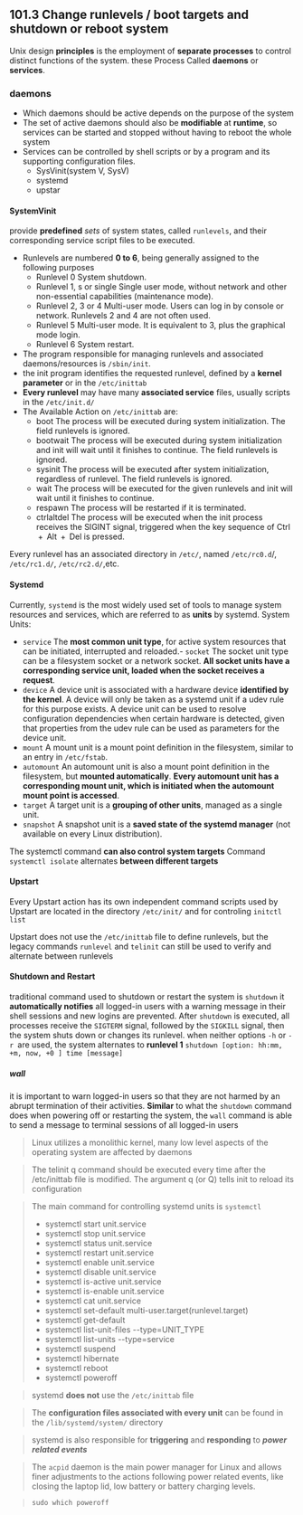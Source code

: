 ## 101.3 Change runlevels / boot targets and shutdown or reboot system
Unix design **principles** is the employment of **separate processes** to control distinct functions of the system. these Process Called **daemons** or **services**.

### daemons
- Which daemons should be active depends on the purpose of the system
- The set of active daemons should also be **modifiable** at **runtime**, so services can be started and stopped without having to reboot the whole system
- Services can be controlled by shell scripts or by a program and its supporting configuration files.
  - SysVinit(system V, SysV)
  - systemd
  - upstar


#### SystemVinit
provide **predefined** *sets* of system states, called `runlevels`, and their corresponding service script files to be executed.
- Runlevels are numbered **0 to 6**, being generally assigned to the following purposes
  - Runlevel 0 System shutdown.
  - Runlevel 1, s or single Single user mode, without network and other non-essential capabilities (maintenance mode). 
  - Runlevel 2, 3 or 4 Multi-user mode. Users can log in by console or network. Runlevels 2 and 4 are not often used.
  - Runlevel 5 Multi-user mode. It is equivalent to 3, plus the graphical mode login.
  - Runlevel 6 System restart.
- The program responsible for managing runlevels and associated daemons/resources is `/sbin/init`. 
- the init program identifies the requested runlevel, defined by a **kernel parameter** or in the `/etc/inittab`
-  **Every runlevel** may have many **associated service** files, usually scripts in the `/etc/init.d/` 
-  The Available Action on `/etc/inittab` are:
   -   boot
        The process will be executed during system initialization. The field runlevels is ignored.
   - bootwait
        The process will be executed during system initialization and init will wait until it finishes to continue. The field runlevels is ignored.
   - sysinit
    The process will be executed after system initialization, regardless of runlevel. The field runlevels is ignored.
   - wait
    The process will be executed for the given runlevels and init will wait until it finishes to continue.
   - respawn
    The process will be restarted if it is terminated.
   - ctrlaltdel
    The process will be executed when the init process receives the SIGINT signal, triggered when the key sequence of Ctrl  +  Alt  +  Del is pressed.

  Every runlevel has an associated directory in `/etc/`, named `/etc/rc0.d`/, `/etc/rc1.d/`, `/etc/rc2.d/`,etc.

#### Systemd
Currently, `systemd` is the most widely used set of tools to manage system resources and services, which are referred to as **units** by systemd.
  System Units:
  - `service` The **most common unit type**, for active system resources that can be initiated, interrupted and reloaded.- `socket` The socket unit type can be a filesystem socket or a network socket. **All socket units have a corresponding service unit, loaded when the socket receives a request**.
  - `device` A device unit is associated with a hardware device **identified by the kernel**. A device will only be taken as a systemd unit if a udev rule for this purpose exists. A device unit can be used to resolve configuration dependencies when certain hardware is detected, given that properties from the udev rule can be used as parameters for the device unit.
  - `mount` A mount unit is a mount point definition in the filesystem, similar to an entry in `/etc/fstab`.
  - `automount` An automount unit is also a mount point definition in the filesystem, but **mounted automatically**. **Every automount unit has a corresponding mount unit, which is initiated when the automount mount point is accessed**.
  - `target` A target unit is a **grouping of other units**, managed as a single unit.
  - `snapshot` A snapshot unit is a **saved state of the systemd manager** (not available on every Linux
distribution).

The systemctl command **can also control system targets**
Command `systemctl isolate` alternates **between different targets**


#### Upstart
Every Upstart action has its own independent command
scripts used by Upstart are located in the directory `/etc/init/` and for controling `initctl list`

Upstart does not use the `/etc/inittab` file to define runlevels, but the legacy commands `runlevel` and `telinit` can still be used to verify and alternate between runlevels

#### Shutdown and Restart
traditional command used to shutdown or restart the system is `shutdown` it **automatically notifies** all logged-in users with a warning message in their shell sessions and new
logins are prevented. After `shutdown` is executed, all processes receive the `SIGTERM` signal, followed by the `SIGKILL` signal, then the system shuts down or changes its runlevel.  when neither options `-h` or `-r `are used, the system alternates to **runlevel 1**
`shutdown [option: hh:mm, +m, now, +0 ] time [message]`

##### wall
it is important to warn logged-in users so that they are not harmed by an abrupt termination of their activities.
**Similar** to what the `shutdown` command does when powering off or restarting the system, the `wall` command is able to send a message to terminal sessions of all logged-in users

>  Linux utilizes a monolithic kernel, many low level aspects of the operating system are affected by daemons

> The telinit q command should be executed every time after the /etc/inittab file is modified.
The argument q (or Q) tells init to reload its configuration 

> The main command for controlling systemd units is `systemctl` 
> - systemctl start unit.service
> - systemctl stop unit.service
> - systemctl status unit.service
> - systemctl restart unit.service
> - systemctl enable unit.service
> - systemctl disable unit.service
> - systemctl is-active unit.service
> - systemctl is-enable unit.service
> - systemctl cat unit.service
> - systemctl set-default multi-user.target(runlevel.target)
> - systemctl get-default
> - systemctl list-unit-files --type=UNIT_TYPE
> - systemctl list-units --type=service
> - systemctl suspend
> - systemctl hibernate
> - systemctl reboot
> - systemctl poweroff

> systemd **does not** use the `/etc/inittab` file 

> The **configuration files associated with every unit** can be found in the `/lib/systemd/system/` directory

> systemd is also responsible for **triggering** and **responding** to ***power related events***

> The `acpid` daemon is the main power manager for Linux and allows finer adjustments to the actions following power related events, like closing the laptop lid, low battery or battery charging levels.

> `sudo which poweroff`